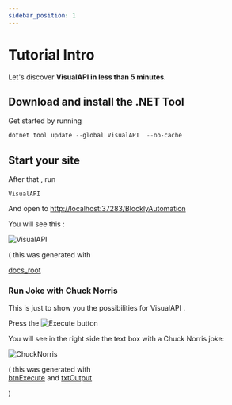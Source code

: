 ```yaml
---
sidebar_position: 1
---
```


# Tutorial Intro

Let's discover **VisualAPI in less than 5 minutes**.

## Download and install the .NET Tool

Get started by running
```powershell
dotnet tool update --global VisualAPI  --no-cache
```

## Start your site

After that , run 
```
VisualAPI
```

And open to [http://localhost:37283/BlocklyAutomation](http://localhost:37283/BlocklyAutomation)

You will  see this :

![VisualAPI](/img/generated/root.png)


( this was generated with 

<a href='/../automation/loadexample/docs_root' target='_blank'>docs_root</a>



### Run Joke with Chuck Norris

This is just to show you the possibilities for VisualAPI . 

Press the ![Execute](/img/generated/btnExecute.png)  button


You will see in the right side the text box with a Chuck Norris joke:

![ChuckNorris](/img/generated/txtOutput.png)  

( this was generated with  
<a href='/../automation/loadexample/btnExecute' target='_blank'>btnExecute</a>
and
<a href='/../automation/loadexample/txtOutput' target='_blank'>txtOutput</a>


)